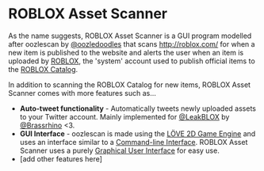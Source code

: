 # ROBLOX Asset Scanner
As the name suggests, ROBLOX Asset Scanner is a GUI program modelled after oozlescan by [@oozledoodles](http://twitter.com/oozledoodles) that scans http://roblox.com/ for when a new item is published to the website and alerts the user when an item is uploaded by [ROBLOX](http://roblox.com/user.aspx?id=1), the 'system' account used to publish official items to the [ROBLOX Catalog](http://roblox.com/Catalog).

In addition to scanning the ROBLOX Catalog for new items, ROBLOX Asset Scanner comes with more features such as...

* **Auto-tweet functionality** - Automatically tweets newly uploaded assets to your Twitter account. Mainly implemented for [@LeakBLOX](https://twitter.com/LeakBLOX) by [@Brassrhino](http://twitter.com/Brassrhino) <3.
* **GUI Interface** - oozlescan is made using the [LÖVE 2D Game Engine](https://love2d.org/) and uses an interface similar to a [Command-line Interface](http://en.wikipedia.org/wiki/Command-line_interface). ROBLOX Asset Scanner uses a purely [Graphical User Interface](http://en.wikipedia.org/wiki/Graphical_user_interface) for easy use.
* [add other features here]
